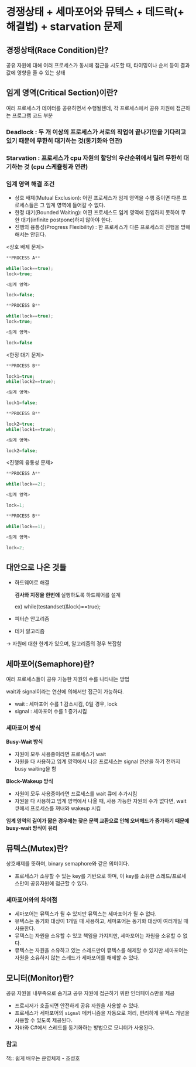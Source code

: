 # 경쟁상태 + 세마포어와 뮤텍스 + 데드락(+ 해결법) + starvation 문제

## 경쟁상태(Race Condition)란?

공유 자원에 대해 여러 프로세스가 동시에 접근을 시도할 때, 타이밍이나 순서 등이 결과값에 영향을 줄 수 있는 상태

## 임계 영역(Critical Section)이란?

여러 프로세스가 데이터를 공유하면서 수행될텐데, 각 프로세스에서 공유 자원에 접근하는 프로그램 코드 부분

### Deadlock : 두 개 이상의 프로세스가 서로의 작업이 끝나기만을 기다리고 있기 때문에 무한히 대기하는 것(동기화와 연관)

### Starvation : 프로세스가 cpu 자원의 할당의 우산순위에서 밀려 무한히 대기하는 것 (cpu 스케쥴링과 연관)

### 임계 영역 해결 조건

- 상호 배제(Mutual Exclusion): 어떤 프로세스가 임계 영역을 수행 중이면 다른 프로세스들은 그 임계 영역에 들어갈 수 없다.
- 한정 대기(Bounded Waiting): 어떤 프로세스도 임계 영역에 진입하지 못하여 무한 대기(infinite postpone)하지 않아야 한다.
- 진행의 융통성(Progress Flexibility) : 한 프로세스가 다른 프로세스의 진행을 방해해서는 안된다.

<상호 배제 문제>

```java
**PROCESS A**

while(lock==true);
lock=true;

<임계 영역>

lock=false;
```

```java
**PROCESS B**

while(lock==true);
lock=true;

<임계 영역>

lock=false
```

<한정 대기 문제>

```java
**PROCESS B**

lock1=true;
while(lock2==true);

<임계 영역>

lock1=false;
```

```java
**PROCESS B**

lock2=true;
while(lock1==true);

<임계 영역>

lock2=false;
```

<진행의 융통성 문제>

```java
**PROCESS A**

while(lock==2);

<임계 영역>

lock=1;
```

```java
**PROCESS B**

while(lock==1);

<임계 영역>

lock=2;
```

## 대안으로 나온 것들

- 하드웨어로 해결
    
    **검사와 지정을 한번에** 실행하도록 하드웨어를 설계
    
    ex) while(testandset(&lock)==true);
    
- 피터슨 안고리즘
- 데커 알고리즘

→ 자원에 대한 한계가 있으며, 알고리즘의 경우 복잡함

## 세마포어(Semaphore)란?

여러 프로세스들이 공유 가능한 자원의 수를 나타내는 방법

wait과 signal이라는 연산에 의해서만 접근이 가능하다.

- wait : 세마포어 수를 1 감소시킴, 0일 경우, lock
- signal : 세마포어 수를 1 증가시킴

### 세마포어 방식

**Busy-Wait 방식**

- 자원이 모두 사용중이라면 프로세스가 wait
- 자원을 다 사용하고 임계 영역에서 나온 프로세스는 signal 연산을 하기 전까지 busy waiting을 함

**Block-Wakeup 방식**

- 자원이 모두 사용중이라면 프로세스를 wait 큐에 추가시킴
- 자원을 다 사용하고 임계 영역에서 나올 때, 사용 가능한 자원의 수가 없다면, wait 큐에서 프로세스를 꺼내와 wakeup 시킴

**임계 영역의 길이가 짧은 경우에는 잦은 문맥 교환으로 인해 오버헤드가 증가하기 때문에 busy-wait 방식이 유리**

## 뮤텍스(Mutex)란?

상호배제를 뜻하며, binary semaphore와 같은 의미이다.

- 프로세스가 소유할 수 있는 key를 기반으로 하며, 이 key를 소유한 스레드/프로세스만이 공유자원에 접근할 수 있다.

### 세마포어와의 차이점

- 세마포어는 뮤텍스가 될 수 있지만 뮤텍스는 세마포어가 될 수 없다.
- 뮤텍스는 동기화 대상이 1개일 때 사용하고, 세마포어는 동기화 대상이 여러개일 때 사용한다.
- 뮤텍스는 자원을 소유할 수 있고 책임을 가지지만, 세마포어는 자원을 소유할 수 없다.
- 뮤텍스는 자원을 소유하고 있는 스레드만이 뮤텍스를 해제할 수 있지만 세마포어는 자원을 소유하지 않는 스레드가 세마포어를 해제할 수 있다.

## 모니터(Monitor)란?

공유 자원을 내부족으로 숨기고 공유 자원에 접근하기 위한 인터페이스만을 제공

- 프로시저가 호출되면 안전하게 공유 자원을 사용할 수 있다.
- 프로세스가 세마포어의 `signal` 메커니즘을 자동으로 처리, 편리하게 뮤텍스 개념을 사용할 수 있도록 제공된다.
- 자바와 C#에서 스레드를 동기화하는 방법으로 모니터가 사용된다.

### 참고

책:: 쉽게 배우는 운영체제 - 조성호
